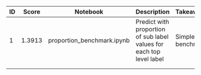 
| ID | Score  | Notebook                   | Description                                                          | Takeaways        |
|----|--------|----------------------------|----------------------------------------------------------------------|------------------|
| 1  | 1.3913 | proportion_benchmark.ipynb | Predict with proportion of sub label values for each top level label | Simple benchmark |
|    |        |                            |                                                                      |                  |
|    |        |                            |                                                                      |                  |
